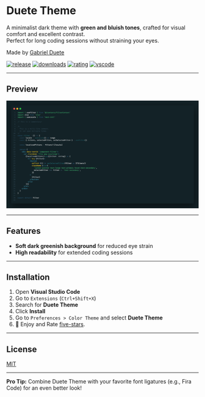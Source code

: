 # Duete Theme

A minimalist dark theme with **green and bluish tones**, crafted for visual comfort and excellent contrast.  
Perfect for long coding sessions without straining your eyes.

Made by [Gabriel Duete](https://gabrielduete.com/)

[![release](https://img.shields.io/github/release/gabrielduete/duete-theme.svg?style=for-the-badge&logo=github&logoColor=white&colorA=2b303b&colorB=00e8c6)](https://github.com/gabrielduete/duete-theme/releases/late)
[![downloads](https://img.shields.io/visual-studio-marketplace/d/gabrielduete.duete-theme?style=for-the-badge&logo=docusign&logoColor=white&colorA=2b303b&colorB=96E072)](https://marketplace.visualstudio.com/items?itemName=gabrielduete.duete-theme)
[![rating](https://img.shields.io/visual-studio-marketplace/stars/gabrielduete.duete-theme?style=for-the-badge&logo=reverbnation&logoColor=white&colorA=2b303b&colorB=FFE66D)](https://marketplace.visualstudio.com/items?itemName=gabrielduete.duete-theme)
[![vscode](https://img.shields.io/badge/VS_Code_NEEDS_VERSION-v1.60+-373277.svg?style=for-the-badge&logo=microsoft&logoColor=white&colorA=2b303b&colorB=7cb7ff)](https://code.visualstudio.com/updates/v1_60)

---

## Preview

![Duete Theme Preview](./assets/images/preview.png)

---

## Features

- **Soft dark greenish background** for reduced eye strain
- **High readability** for extended coding sessions

---

## Installation

1. Open **Visual Studio Code**
2. Go to `Extensions` (`Ctrl+Shift+X`)
3. Search for **Duete Theme**
4. Click **Install**
5. Go to `Preferences > Color Theme` and select **Duete Theme**
6. 🌟 Enjoy and Rate [five-stars](https://marketplace.visualstudio.com/items?itemName=GabrielDuete.duete-theme&ssr=false#review-details).

---

## License

[MIT](LICENSE)

---

**Pro Tip:** Combine Duete Theme with your favorite font ligatures (e.g., Fira Code) for an even better look!
